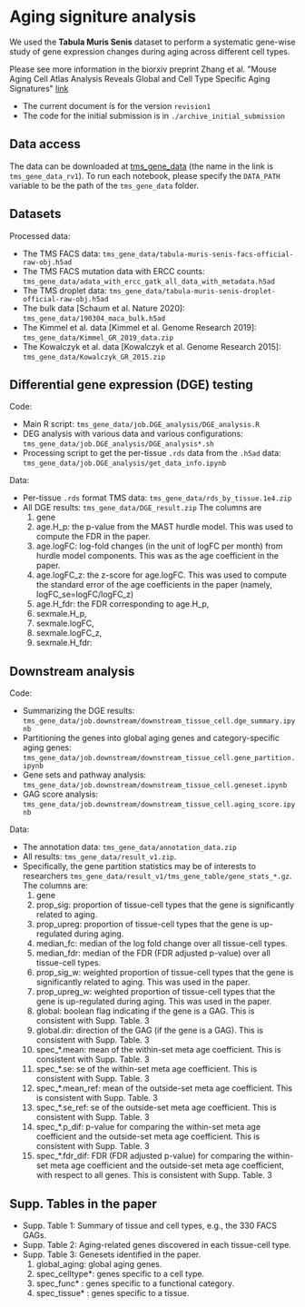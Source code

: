 # Aging signiture analysis

We used the **Tabula Muris Senis** dataset to perform a systematic gene-wise study of gene expression changes during aging across different cell types. 

Please see more information in the biorxiv preprint Zhang et al. "Mouse Aging Cell Atlas Analysis Reveals Global and Cell Type Specific Aging Signatures" [link](https://www.biorxiv.org/content/10.1101/2019.12.23.887604v2)

- The current document is for the version `revision1`
- The code for the initial submission is in `./archive_initial_submission`

## Data access

The data can be downloaded at [tms_gene_data](https://figshare.com/account/projects/64982/articles/12827615) (the name in the link is `tms_gene_data_rv1`). To run each notebook, please specify the `DATA_PATH` variable to be the path of the `tms_gene_data` folder. 

## Datasets
Processed data: 
- The TMS FACS data: `tms_gene_data/tabula-muris-senis-facs-official-raw-obj.h5ad` 
- The TMS FACS mutation data with ERCC counts: `tms_gene_data/adata_with_ercc_gatk_all_data_with_metadata.h5ad` 
- The TMS droplet data: `tms_gene_data/tabula-muris-senis-droplet-official-raw-obj.h5ad`
- The bulk data [Schaum et al. Nature 2020]: `tms_gene_data/190304_maca_bulk.h5ad`
- The Kimmel et al. data [Kimmel et al. Genome Research 2019]: `tms_gene_data/Kimmel_GR_2019_data.zip` 
- The Kowalczyk et al. data [Kowalczyk et al. Genome Research 2015]: `tms_gene_data/Kowalczyk_GR_2015.zip` 

## Differential gene expression (DGE) testing

Code: 
- Main R script: `tms_gene_data/job.DGE_analysis/DGE_analysis.R`
- DEG analysis with various data and various configurations: `tms_gene_data/job.DGE_analysis/DGE_analysis*.sh`
- Processing script to get the per-tissue `.rds` data from the `.h5ad` data: `tms_gene_data/job.DGE_analysis/get_data_info.ipynb`

Data:
- Per-tissue `.rds` format TMS data: `tms_gene_data/rds_by_tissue.1e4.zip`
- All DGE results: `tms_gene_data/DGE_result.zip` The columns are 
  1) gene
  2) age.H_p: the p-value from the MAST hurdle model. This was used to compute the FDR in the paper.
  3) age.logFC: log-fold changes (in the unit of logFC per month) from hurdle model components. This was as the age coefficient in the paper.
  4) age.logFC_z: the z-score for age.logFC. This was used to compute the standard error of the age coefficients in the paper (namely, logFC_se=logFC/logFC_z)
  5) age.H_fdr: the FDR corresponding to age.H_p, 
  6) sexmale.H_p, 
  7) sexmale.logFC, 
  8) sexmale.logFC_z, 
  9) sexmale.H_fdr:  

## Downstream analysis

Code: 
- Summarizing the DGE results: `tms_gene_data/job.downstream/downstream_tissue_cell.dge_summary.ipynb`
- Partitioning the genes into global aging genes and category-specific aging genes: `tms_gene_data/job.downstream/downstream_tissue_cell.gene_partition.ipynb`
- Gene sets and pathway analysis: `tms_gene_data/job.downstream/downstream_tissue_cell.geneset.ipynb`
- GAG score analysis: `tms_gene_data/job.downstream/downstream_tissue_cell.aging_score.ipynb`

Data: 
- The annotation data: `tms_gene_data/annotation_data.zip`
- All results: `tms_gene_data/result_v1.zip`. 
- Specifically, the gene partition statistics may be of interests to researchers `tms_gene_data/result_v1/tms_gene_table/gene_stats_*.gz`. The columns are:
  1) gene
  2) prop_sig: proportion of tissue-cell types that the gene is significantly related to aging.
  3) prop_upreg: proportion of tissue-cell types that the gene is up-regulated during aging.
  4) median_fc: median of the log fold change over all tissue-cell types.
  5) median_fdr: median of the FDR (FDR adjusted p-value) over all tissue-cell types.
  6) prop_sig_w: weighted proportion of tissue-cell types that the gene is significantly related to aging. This was used in the paper.
  7) prop_upreg_w: weighted proportion of tissue-cell types that the gene is up-regulated during aging. This was used in the paper.
  8) global: boolean flag indicating if the gene is a GAG. This is consistent with Supp. Table. 3
  9) global.dir: direction of the GAG (if the gene is a GAG). This is consistent with Supp. Table. 3
  10) spec_*.mean: mean of the within-set meta age coefficient. This is consistent with Supp. Table. 3
  11) spec_*.se: se of the within-set meta age coefficient. This is consistent with Supp. Table. 3
  12) spec_*.mean_ref: mean of the outside-set meta age coefficient. This is consistent with Supp. Table. 3
  13) spec_*.se_ref: se of the outside-set meta age coefficient. This is consistent with Supp. Table. 3
  14) spec_*.p_dif: p-value for comparing the within-set meta age coefficient and the outside-set meta age coefficient. This is consistent with Supp. Table. 3
  15) spec_*.fdr_dif: FDR (FDR adjusted p-value) for comparing the within-set meta age coefficient and the outside-set meta age coefficient, with respect to all genes. This is consistent with Supp. Table. 3

## Supp. Tables in the paper
- Supp. Table 1: Summary of tissue and cell types, e.g., the 330 FACS GAGs.
- Supp. Table 2: Aging-related genes discovered in each tissue-cell type.
- Supp. Table 3: Genesets identified in the paper.
  1) global_aging: global aging genes.
  2) spec_celltype*: genes specific to a cell type.
  3) spec_func* : genes specific to a functional category.
  4) spec_tissue* : genes specific to a tissue.

